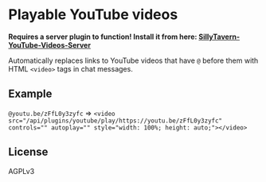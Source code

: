 # Playable YouTube videos

**Requires a server plugin to function! Install it from here: [SillyTavern-YouTube-Videos-Server](https://github.com/Cohee1207/SillyTavern-YouTube-Videos-Server)**

Automatically replaces links to YouTube videos that have `@` before them with HTML `<video>` tags in chat messages.

## Example

`@youtu.be/zFfL0y3zyfc` => `<video src="/api/plugins/youtube/play/https://youtu.be/zFfL0y3zyfc" controls="" autoplay="" style="width: 100%; height: auto;"></video>`

## License

AGPLv3
